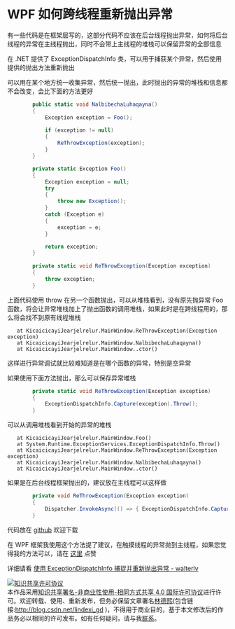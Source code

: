 
# WPF 如何跨线程重新抛出异常

有一些代码是在框架层写的，这部分代码不应该在后台线程抛出异常，如何将后台线程的异常在主线程抛出，同时不会带上主线程的堆栈可以保留异常的全部信息

<!--more-->


<!-- csdn -->

在 .NET 提供了 ExceptionDispatchInfo 类，可以用于捕获某个异常，然后使用提供的抛出方法重新抛出

可以用在某个地方统一收集异常，然后统一抛出，此时抛出的异常的堆栈和信息都不会改变，会比下面的方法更好

```csharp
        public static void NalbibechaLuhaqayna()
        {
            Exception exception = Foo();

            if (exception != null)
            {
                ReThrowException(exception);
            }
        }

        private static Exception Foo()
        {
            Exception exception = null;
            try
            {
                throw new Exception();
            }
            catch (Exception e)
            {
                exception = e;
            }

            return exception;
        }
             
        private static void ReThrowException(Exception exception)
        {
            throw exception;
        }
```

上面代码使用 throw 在另一个函数抛出，可以从堆栈看到，没有原先抛异常 Foo 函数，将会让异常堆栈加上了抛出函数的调用堆栈，如果此时是在跨线程用的，那么将会找不到原有线程堆栈

```
   at KicaicicayiJearjelrelur.MainWindow.ReThrowException(Exception exception)
   at KicaicicayiJearjelrelur.MainWindow.NalbibechaLuhaqayna()
   at KicaicicayiJearjelrelur.MainWindow..ctor()
```

这样进行异常调试就比较难知道是在哪个函数的异常，特别是空异常

如果使用下面方法抛出，那么可以保存异常堆栈

```csharp
        private static void ReThrowException(Exception exception)
        {
            ExceptionDispatchInfo.Capture(exception).Throw();
        }
```

可以从调用堆栈看到开始的异常的堆栈

```
   at KicaicicayiJearjelrelur.MainWindow.Foo()
   at System.Runtime.ExceptionServices.ExceptionDispatchInfo.Throw()
   at KicaicicayiJearjelrelur.MainWindow.ReThrowException(Exception exception)
   at KicaicicayiJearjelrelur.MainWindow.NalbibechaLuhaqayna()
   at KicaicicayiJearjelrelur.MainWindow..ctor()
```

如果是在后台线程框架抛出的，建议放在主线程可以这样做

```csharp
        private void ReThrowException(Exception exception)
        {
            Dispatcher.InvokeAsync(() => { ExceptionDispatchInfo.Capture(exception).Throw(); });
        }
```

代码放在 [github](https://github.com/lindexi/lindexi_gd/tree/b418b8d562a9534b450488aa15e8ae58bd54542e/KicaicicayiJearjelrelur/KicaicicayiJearjelrelur) 欢迎下载

在 WPF 框架我使用这个方法提了建议，在触摸线程的异常抛到主线程，如果您觉得我的方法可以，请在 [这里](https://github.com/dotnet/wpf/pull/945 ) 点赞

详细请看 [使用 ExceptionDispatchInfo 捕捉并重新抛出异常 - walterlv](https://blog.walterlv.com/post/exceptiondispatchinfo-capture-throw.html )





<a rel="license" href="http://creativecommons.org/licenses/by-nc-sa/4.0/"><img alt="知识共享许可协议" style="border-width:0" src="https://licensebuttons.net/l/by-nc-sa/4.0/88x31.png" /></a><br />本作品采用<a rel="license" href="http://creativecommons.org/licenses/by-nc-sa/4.0/">知识共享署名-非商业性使用-相同方式共享 4.0 国际许可协议</a>进行许可。欢迎转载、使用、重新发布，但务必保留文章署名[林德熙](http://blog.csdn.net/lindexi_gd)(包含链接:http://blog.csdn.net/lindexi_gd )，不得用于商业目的，基于本文修改后的作品务必以相同的许可发布。如有任何疑问，请与我[联系](mailto:lindexi_gd@163.com)。